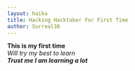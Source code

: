 ```yaml
---
layout: haiku
title: Hacking Hacktober For First Time
author: Surreal30
---
```


**This is my first time**<br>
*Will try my best to learn*<br>
***Trust me I am learning a lot***<br>